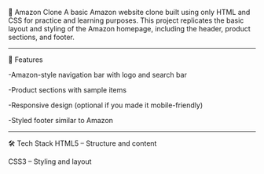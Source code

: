 🛒 Amazon Clone
A basic Amazon website clone built using only HTML and CSS for practice and learning purposes.
This project replicates the basic layout and styling of the Amazon homepage, including the header, product sections, and footer.

---

📌 Features

-Amazon-style navigation bar with logo and search bar

-Product sections with sample items

-Responsive design (optional if you made it mobile-friendly)

-Styled footer similar to Amazon

---

🛠️ Tech Stack
HTML5 – Structure and content

CSS3 – Styling and layout
